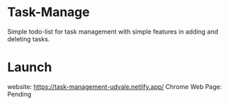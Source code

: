 # Task-Manage
Simple todo-list for task management with simple features in adding and deleting tasks.

# Launch
website: https://task-management-udvale.netlify.app/
Chrome Web Page: Pending
